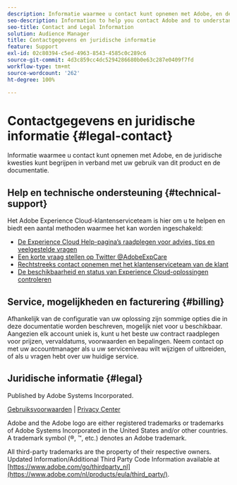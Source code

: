 ```yaml
---
description: Informatie waarmee u contact kunt opnemen met Adobe, en de juridische kwesties kunt begrijpen in verband met uw gebruik van dit product en de documentatie.
seo-description: Information to help you contact Adobe and to understand the legal issues concerning your use of this product and documentation.
seo-title: Contact and Legal Information
solution: Audience Manager
title: Contactgegevens en juridische informatie
feature: Support
exl-id: 02c80394-c5ed-4963-8543-4585c0c289c6
source-git-commit: 4d3c859cc4dc5294286680b0e63c287e0409f7fd
workflow-type: tm+mt
source-wordcount: '262'
ht-degree: 100%

---
```


# Contactgegevens en juridische informatie {#legal-contact}

Informatie waarmee u contact kunt opnemen met Adobe, en de juridische kwesties kunt begrijpen in verband met uw gebruik van dit product en de documentatie.

## Help en technische ondersteuning {#technical-support}

Het Adobe Experience Cloud-klantenserviceteam is hier om u te helpen en biedt een aantal methoden waarmee het kan worden ingeschakeld:

* [De Experience Cloud Help-pagina’s raadplegen voor advies, tips en veelgestelde vragen](https://helpx.adobe.com/nl/support.ec.html)
* [Een korte vraag stellen op Twitter @AdobeExpCare](https://twitter.com/AdobeExpCare)
* [Rechtstreeks contact opnemen met het klantenserviceteam van de klant](https://helpx.adobe.com/nl/contact/enterprise-support.ec.html)
* [De beschikbaarheid en status van Experience Cloud-oplossingen controleren](https://status.adobe.com/)

## Service, mogelijkheden en facturering {#billing}

Afhankelijk van de configuratie van uw oplossing zijn sommige opties die in deze documentatie worden beschreven, mogelijk niet voor u beschikbaar. Aangezien elk account uniek is, kunt u het beste uw contract raadplegen voor prijzen, vervaldatums, voorwaarden en bepalingen. Neem contact op met uw accountmanager als u uw serviceniveau wilt wijzigen of uitbreiden, of als u vragen hebt over uw huidige service.

## Juridische informatie {#legal}

Published by Adobe Systems Incorporated.

[Gebruiksvoorwaarden](https://www.adobe.com/nl/legal/terms.html) | [Privacy Center](https://www.adobe.com/nl/privacy.html)

Adobe and the Adobe logo are either registered trademarks or trademarks of Adobe Systems Incorporated in the United States and/or other countries. A trademark symbol (®, ™, etc.) denotes an Adobe trademark.

All third-party trademarks are the property of their respective owners. Updated Information/Additional Third Party Code Information available at [https://www.adobe.com/go/thirdparty_nl](https://www.adobe.com/nl/products/eula/third_party/).
